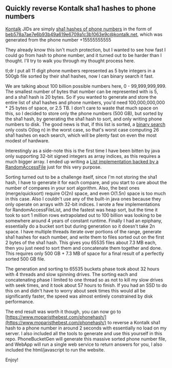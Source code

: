 Quickly reverse Kontalk sha1 hashes to phone numbers
--------------------------------------------

[Kontalk](https://kontalk.net/) JIDs are simply [sha1 hashes of phone numbers](https://github.com/kontalk/androidclient/issues/497) in the form of beb578a7ae7e6b93b49a619e6709a1c3b1063e9c@kontalk.net, which was generated from the phone number +15555555555

They already know this isn't much protection, but I wanted to see how fast I could go from hash to phone number, and it turned out to be harder than I thought.  I'll try to walk you through my thought process here.

tl;dr I put all 11 digit phone numbers represented as 5 byte integers in a 500gb file sorted by their sha1 hashes, now I can binary search it fast.

We are talking about 100 billion possible numbers here, 0 - 99,999,999,999.  The smallest number of bytes that number can be represented with is 5, and a sha1 hash is 20 bytes.  So if you wanted to generate and store the entire list of sha1 hashes and phone numbers, you'd need 100,000,000,000 * 25 bytes of space, or 2.5 TB.  I don't care to waste that much space on this, so I decided to store only the phone numbers (500 GB), but sorted by the sha1 hash, by generating the sha1 hash to sort, and only writing phone numbers to disk.  The good news is that, if this list is sorted, a [binary search](https://en.wikipedia.org/wiki/Binary_search_algorithm) only costs O(log n) in the worst case, so that's worst case computing 26 sha1 hashes on each search, which will be plenty fast on even the most modest of hardware.

Interestingly as a side-note this is the first time I have been bitten by java only supporting 32-bit signed integers as array indices, as this requires a much bigger array.  I ended up writing a [List implementation backed by a RandomAccessFile](https://github.com/moparisthebest/filelists) just for this very purpose.

Sorting turned out to be a challenge itself, since I'm not storing the sha1 hash, I have to generate it for each compare, and you start to care about the number of compares in your sort algorithm.  Also, the best ones (merge/quicksort) require O(2n) space, and even O(1.5n) space is too much in this case.  Also I couldn't use any of the built-in java ones because they only operate on arrays with 32-bit indices.  I wrote a few implementations for RandomAccessFileList, and the fastest was heap sort, but the time it took to sort 1 million rows extrapolated out to 100 billion was looking to be somewhere around 4 years of constant runtime.  Finally I had an epiphany, essentially do a bucket sort but during generation so it doesn't take 2n space.  I have multiple threads iterate over portions of the range, generate sha1 hashes for each number, and write them to files sorted out on the first 2 bytes of the sha1 hash.  This gives you 65535 files about 7.3 MB each, then you just need to sort them and concatenate them together and done.  This requires only 500 GB + 7.3 MB of space for a final result of a perfectly sorted 500 GB file.

The generation and sorting to 65535 buckets phase took about 32 hours with 4 threads and slow spinning drives. The sorting each and concatenating phase I limited to one thread so as not to kill my slow drives with seek times, and it took about 57 hours to finish.  If you had an SSD to do this on and didn't have to worry about seek times this would all be significantly faster, the speed was almost entirely constrained by disk performance.

The end result was worth it though, you can now go to [https://www.moparisthebest.com/phonehash/](https://www.moparisthebest.com/phonehash/) to reverse a Kontalk sha1 hash to a phone number in around 2 seconds with essentially no load on my server.  I also included all the tools to generate and use this yourself in this repo.  PhoneBucketGen will generate this massive sorted phone number file, and WebApp will run a single web service to return answers for you, I also included the html/javascript to run the website.

Enjoy!
